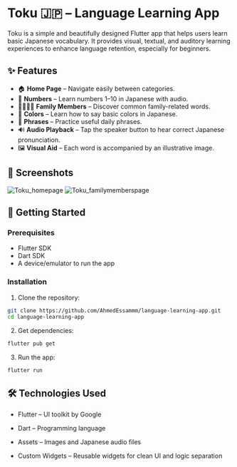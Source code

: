 # Toku 🇯🇵 – Language Learning App

Toku is a simple and beautifully designed Flutter app that helps users learn basic Japanese vocabulary. It provides visual, textual, and auditory learning experiences to enhance language retention, especially for beginners.

## ✨ Features

- 🏠 **Home Page** – Navigate easily between categories.
- 🔢 **Numbers** – Learn numbers 1–10 in Japanese with audio.
- 👨‍👩‍👧‍👦 **Family Members** – Discover common family-related words.
- 🎨 **Colors** – Learn how to say basic colors in Japanese.
- 💬 **Phrases** – Practice useful daily phrases.
- 🔊 **Audio Playback** – Tap the speaker button to hear correct Japanese pronunciation.
- 🖼️ **Visual Aid** – Each word is accompanied by an illustrative image.

## 📱 Screenshots

![Toku_homepage](https://github.com/user-attachments/assets/df88e21a-916c-4a25-878a-729bbfae8015)
![Toku_familymemberspage](https://github.com/user-attachments/assets/9f0ce2c3-cbbe-4446-b6bc-90617c96a603)

## 🚀 Getting Started

### Prerequisites
- Flutter SDK
- Dart SDK
- A device/emulator to run the app

### Installation

1. Clone the repository:
```bash
git clone https://github.com/AhmedEssammm/language-learning-app.git
cd language-learning-app
```

2. Get dependencies:
```bash
flutter pub get
```

3. Run the app:
```bash
flutter run
```

## 🛠️ Technologies Used
- Flutter – UI toolkit by Google

- Dart – Programming language

- Assets – Images and Japanese audio files

- Custom Widgets – Reusable widgets for clean UI and logic separation

